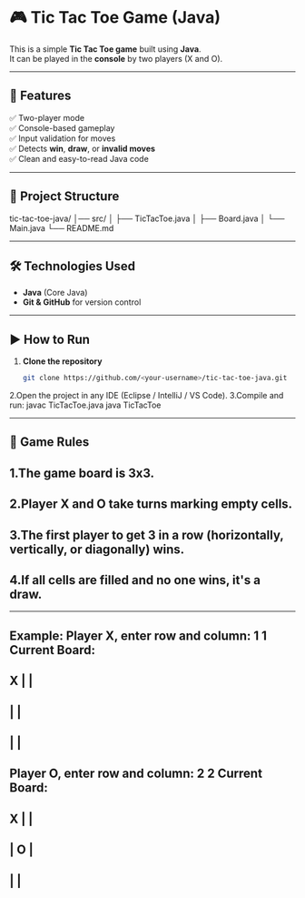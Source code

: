 # 🎮 Tic Tac Toe Game (Java)

This is a simple **Tic Tac Toe game** built using **Java**.  
It can be played in the **console** by two players (X and O).  

---

## 🚀 Features
✅ Two-player mode  
✅ Console-based gameplay  
✅ Input validation for moves  
✅ Detects **win**, **draw**, or **invalid moves**  
✅ Clean and easy-to-read Java code  

---

## 📂 Project Structure
tic-tac-toe-java/
│── src/
│ ├── TicTacToe.java
│ ├── Board.java
│ └── Main.java
└── README.md

---

## 🛠️ Technologies Used
- **Java** (Core Java)
- **Git & GitHub** for version control

---

## ▶️ How to Run
1. **Clone the repository**
   ```bash
   git clone https://github.com/<your-username>/tic-tac-toe-java.git
2.Open the project in any IDE (Eclipse / IntelliJ / VS Code).
3.Compile and run:
javac TicTacToe.java
java TicTacToe

---

🎯 Game Rules
--
1.The game board is 3x3.
--
2.Player X and O take turns marking empty cells.
--
3.The first player to get 3 in a row (horizontally, vertically, or diagonally) wins.
--
4.If all cells are filled and no one wins, it's a draw.
--

---

Example:
Player X, enter row and column: 1 1
Current Board:
---------
X |   |  
---------
  |   |  
---------
  |   |  
---------

Player O, enter row and column: 2 2
Current Board:
---------
X |   |  
---------
  | O |  
---------
  |   |  
---------
